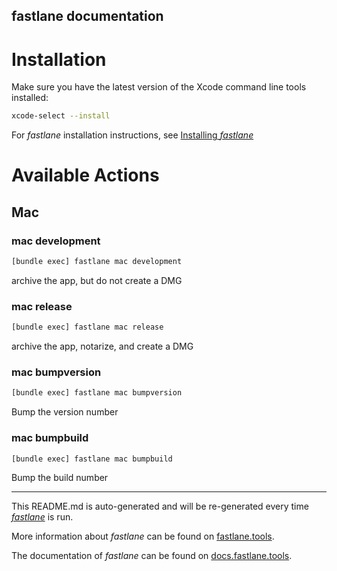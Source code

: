 fastlane documentation
----

# Installation

Make sure you have the latest version of the Xcode command line tools installed:

```sh
xcode-select --install
```

For _fastlane_ installation instructions, see [Installing _fastlane_](https://docs.fastlane.tools/#installing-fastlane)

# Available Actions

## Mac

### mac development

```sh
[bundle exec] fastlane mac development
```

archive the app, but do not create a DMG

### mac release

```sh
[bundle exec] fastlane mac release
```

archive the app, notarize, and create a DMG

### mac bumpversion

```sh
[bundle exec] fastlane mac bumpversion
```

Bump the version number

### mac bumpbuild

```sh
[bundle exec] fastlane mac bumpbuild
```

Bump the build number

----

This README.md is auto-generated and will be re-generated every time [_fastlane_](https://fastlane.tools) is run.

More information about _fastlane_ can be found on [fastlane.tools](https://fastlane.tools).

The documentation of _fastlane_ can be found on [docs.fastlane.tools](https://docs.fastlane.tools).
